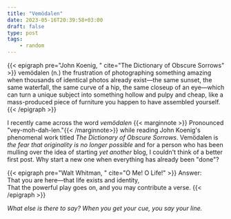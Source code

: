 ```yaml
---
title: "Vemödalen"
date: 2023-05-16T20:39:58+03:00
draft: false
type: post
tags:
    - random
---
```


{{< epigraph pre="John Koenig, " cite="The Dictionary of Obscure Sorrows" >}}
vemödalen (n.) the frustration of photographing something amazing when thousands of identical photos already exist—the same sunset, the same waterfall, the same curve of a hip, the same closeup of an eye—which can turn a unique subject into something hollow and pulpy and cheap, like a mass-produced piece of furniture you happen to have assembled yourself.
{{< /epigraph >}}

I recently came across the word _vemödalen_ {{< marginnote >}} Pronounced "vey-moh-dah-len."{{< /marginnote>}} while reading John Koenig's phenomenal work titled _The Dictionary of Obscure Sorrows_. Vemödalen is _the fear that originality is no longer possible_ and for a person who has been mulling over the idea of starting _yet another_ blog, I couldn't think of a better first post. Why start a new one when everything has already been "done"?

{{< epigraph pre="Walt Whitman, " cite="O Me! O Life!" >}}
Answer:<br/>
That you are here—that life exists and identity,<br/>
That the powerful play goes on, and you may contribute a verse.
{{< /epigraph >}}

_What else is there to say? When you get  your cue, you say your line._
